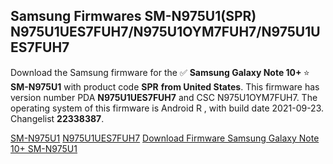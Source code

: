 <h2>Samsung Firmwares SM-N975U1(SPR) N975U1UES7FUH7/N975U1OYM7FUH7/N975U1UES7FUH7</h2>
Download the Samsung firmware for the ✅ <strong>Samsung Galaxy Note 10+ </strong> ⭐ <strong>SM-N975U1</strong> with product code <strong>SPR</strong> <strong> from United States</strong>. This firmware has version number PDA <strong>N975U1UES7FUH7</strong> and CSC N975U1OYM7FUH7. The operating system of this firmware is Android R , with build date 2021-09-23. Changelist <strong>22338387</strong>.


[SM-N975U1](https://samfirm.shop/samsung/model/SM-N975U1)
[N975U1UES7FUH7](https://samfirm.shop/samsung/pda/N975U1UES7FUH7)
[Download Firmware Samsung Galaxy Note 10+ SM-N975U1](https://samfirm.shop/samsung/firmware/458465)
